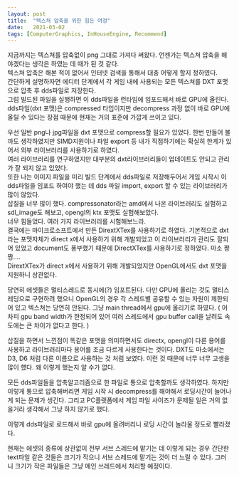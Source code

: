 ```yaml
---
layout: post
title:  "텍스쳐 압축을 위한 힘든 여정"
date:   2021-03-02
tags: [ComputerGraphics, InHouseEngine, Recommend]
---
```


지금까지는 텍스쳐를 압축없이 png 그대로 가져다 써왔다. 언젠가는 텍스쳐 압축을 해야겠다는 생각은 하였는 데 때가 된 것 같다.      
텍스쳐 압축은 해본 적이 없어서 인터넷 검색을 통해서 대충 어떻게 할지 정하였다.        
간단하게 설명하자면 에디터 단계에서 각 게임 내에 사용되는 모든 텍스쳐를 DXT 포맷으로 압축 후 dds파일로 저장한다.          
그럼 빌드된 파일을 실행하면 이 dds파일을 런타임에 임포드해서 바로 GPU에 올린다. dds파일(dxt 포맷)은 compressed 타입이지만 decompress 과정 없이 바로 GPU에 올릴 수 있다는 장점 때문에 현재는 거의 표준에 가깝게 쓰이고 있다.       

우선 일반 png나 jpg파일을 dxt 포맷으로 compress할 필요가 있었다. 한번 만들어 볼까도 생각하였지만 SIMD지원이나 파일 export 등 내가 직접하기에는 확실히 한계가 있어서 외부 라이브러리를 사용하기로 하였다.      
여러 라이브러리를 연구하였지만 대부분의 dxt라이브러리들이 업데이트도 안되고 관리가 잘 되지 않고 있었다.      
또한 나는 이미지 파일을 미리 빌드 단계에서 dds파일로 저장해두어서 게임 시작시 이 dds파일을 임포드 하여야 했는 데 dds 파일 import, export 할 수 있는 라이브러리가 많이 않았다.      
삽질을 너무 많이 했다. compressonator라는 amd에서 나온 라이브러리도 실험하고 sdl_image도 해보고, opengl의 ktx 포맷도 실험해보았다.   
너무 힘들었다. 여러 가지 라이브러리를 시험해보느라.    
결국에는 마이크로소프트에서 만든 DirextXTex를 사용하기로 하였다. 기본적으로 dxt라는 포맷자체가 direct x에서 사용하기 위해 개발되었고 이 라이브러리가 관리도 잘되어 있었고 document도 풍부했기 때문에 DirectXTex를 사용하기로 정하였다. 마소 짱짱....      
DirextXTex가 direct x에서 사용하기 위해 개발되었지만 OpenGL에서도 dxt 포맷을 지원하니 상관없다.     

당연히 에셋들은 멀티스레드로 동시에(?) 임포트된다. 다만 GPU에 올리는 것도 멀티스레딩으로 구현하려 했으니 OpenGL의 경우 각 스레드별 공유할 수 있는 자원이 제한되어 있고 텍스쳐는 당연히 안된다. 그냥 main thread에서 gpu에 올리기로 하였다. ( 어차피 gpu band width가 한정되어 있어 여러 스레드에서 gpu buffer call을 날려도 속도에는 큰 차이가 없다고 한다. )      

삽질을 하면서 느낀점이 똑같은 포맷을 의미하면서도 directx, opengl이 다른 용어를 사용하고 라이브러리마다 용어를 조금 다르게 사용한다는 것이다. DXT도 마소에서는 D3, D6 처럼 다른 이름으로 사용하는 것 처럼 보였다. 이런 것 때문에 너무 너무 고생을 많이 헀다. 왜 이렇게 했는지 알 수가 없다.    

모든 dds파일들을 압축알고리즘으로 한 파일로 통으로 압축할까도 생각하였다. 하지만 이렇게 통으로 압축해버리면 게임 시작 시 decompress를 해야해서 로딩시간이 늘어나게 되는 문제가 생긴다. 그리고 PC플랫폼에서 게임 파일 사이즈가 문제될 일은 거의 없을거라 생각해서 그냥 하지 않기로 했다.

이렇게 dds파일로 로드해서 바로 gpu에 올려버리니 로딩 시간이 놀라울 정도로 빨라졌다.    

현재는 에셋의 종류에 상관없이 전부 서브 스레드에 맡기는 데 이렇게 되는 경우 간단한 text파일 같은 것들은 크기가 작으니 서브 스레드에 맡기는 것이 더 느릴 수 있다. 그러니 크기가 작은 파일들은 그냥 메인 쓰레드에서 처리할 예정이다.

